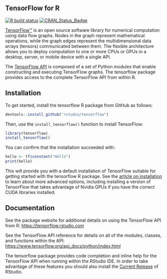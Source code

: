 
## TensorFlow for R
[![R build status](https://github.com/rstudio/tensorflow/workflows/R-CMD-check/badge.svg)](https://github.com/rstudio/tensorflow/actions?workflow=R-CMD-check) [![CRAN\_Status\_Badge](https://www.r-pkg.org/badges/version/tensorflow)](https://cran.r-project.org/package=tensorflow) 

[TensorFlow™](https://www.tensorflow.org) is an open source software library for numerical computation using data flow graphs. Nodes in the graph represent mathematical operations, while the graph edges represent the multidimensional data arrays (tensors) communicated between them. The flexible architecture allows you to deploy computation to one or more CPUs or GPUs in a desktop, server, or mobile device with a single API. 

The [TensorFlow API](https://www.tensorflow.org/api_docs/python/index.html) is composed of a set of Python modules that enable constructing and executing TensorFlow graphs. The tensorflow package provides access to the complete TensorFlow API from within R. 

## Installation

To get started, install the tensorflow R package from GitHub as follows:

```r
devtools::install_github("rstudio/tensorflow")
```

Then, use the `install_tensorflow()` function to install TensorFlow:

```r
library(tensorflow)
install_tensorflow()
```

You can confirm that the installation succeeded with:

```r
hello <- tf$constant("Hello")
print(hello)
```

This will provide you with a default installation of TensorFlow suitable for getting started with the tensorflow R package. See the [article on installation](https://tensorflow.rstudio.com/installation/) to learn about more advanced options, including installing a version of TensorFlow that takes advantage of Nvidia GPUs if you have the correct CUDA libraries installed.

## Documentation

See the package website for additional details on using the TensorFlow API from R: <https://tensorflow.rstudio.com>

See the TensorFlow API reference for details on all of the modules, classes, and functions within the API: <https://www.tensorflow.org/api_docs/python/index.html>

The tensorflow package provides code completion and inline help for the TensorFlow API when running within the RStudio IDE. In order to take advantage of these features you should also install the [Current Release](https://www.rstudio.com/products/rstudio/download/) of RStudio.




